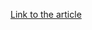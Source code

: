 [Link to the article](https://www.securityweek.com/cyberattack-blamed-for-statewide-washington-courts-outage/)
